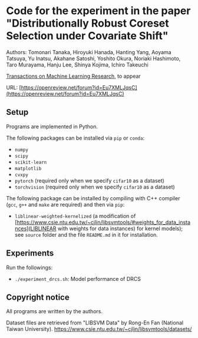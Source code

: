 # Code for the experiment in the paper "Distributionally Robust Coreset Selection under Covariate Shift"

Authors: Tomonari Tanaka, Hiroyuki Hanada, Hanting Yang, Aoyama Tatsuya, Yu Inatsu, Akahane Satoshi, Yoshito Okura, Noriaki Hashimoto, Taro Murayama, Hanju Lee, Shinya Kojima, Ichiro Takeuchi

[Transactions on Machine Learning Research](https://jmlr.org/tmlr/), to appear

URL: [https://openreview.net/forum?id=Eu7XMLJqsC](https://openreview.net/forum?id=Eu7XMLJqsC)

## Setup

Programs are implemented in Python.

The following packages can be installed via `pip` or `conda`:

-   `numpy`
-   `scipy`
-   `scikit-learn`
-   `matplotlib`
-   `cvxpy`
-   `pytorch` (required only when we specify `cifar10` as a dataset)
-   `torchvision` (required only when we specify `cifar10` as a dataset)

The following package can be installed by compiling with C++ compiler (`gcc`, `g++` and `make` are required) and then via `pip`:

- `liblinear-weighted-kernelized` (a modification of [https://www.csie.ntu.edu.tw/~cjlin/libsvmtools/#weights_for_data_instances](LIBLINEAR with weights for data instances) for kernel models); see `source` folder and the file `README.md` in it for installation.

## Experiments

Run the followings:

- `./experiment_drcs.sh`: Model performance of DRCS

## Copyright notice

All programs are written by the authors.

Dataset files are retrieved from "LIBSVM Data" by Rong-En Fan (National Taiwan University).
https://www.csie.ntu.edu.tw/~cjlin/libsvmtools/datasets/

